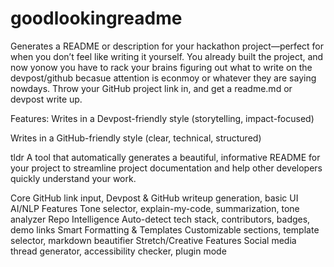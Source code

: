 # goodlookingreadme
Generates a README or description for your hackathon project—perfect for when you don’t feel like writing it yourself. You already built the project, and now yonow you have to rack your brains figuring out what to write on the devpost/github becasue attention is econmoy or whatever they are saying nowdays. Throw your GitHub project link in, and get a readme.md or devpost write up.

Features:
Writes in a Devpost-friendly style (storytelling, impact-focused)

Writes in a GitHub-friendly style (clear, technical, structured)

tldr A tool that automatically generates a beautiful, informative README for your project to streamline project documentation and help other developers quickly understand your work.

Core GitHub link input, Devpost & GitHub writeup generation, basic UI
AI/NLP Features	Tone selector, explain-my-code, summarization, tone analyzer
Repo Intelligence	Auto-detect tech stack, contributors, badges, demo links
Smart Formatting & Templates	Customizable sections, template selector, markdown beautifier
Stretch/Creative Features	Social media thread generator, accessibility checker, plugin mode
